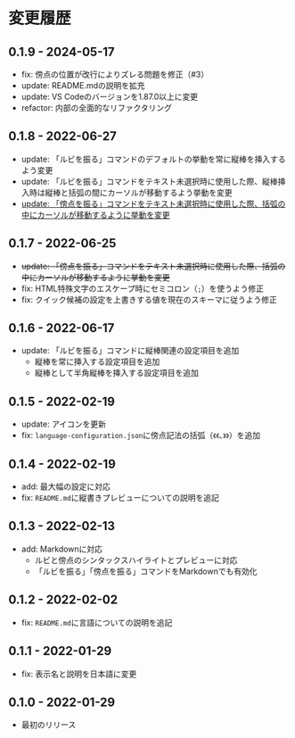 # 変更履歴

## 0.1.9 - 2024-05-17

- fix: 傍点の位置が改行によりズレる問題を修正（#3）
- update: README.mdの説明を拡充
- update: VS Codeのバージョンを1.87.0以上に変更
- refactor: 内部の全面的なリファクタリング

## 0.1.8 - 2022-06-27

- update: 「ルビを振る」コマンドのデフォルトの挙動を常に縦棒を挿入するよう変更
- update: 「ルビを振る」コマンドをテキスト未選択時に使用した際、縦棒挿入時は縦棒と括弧の間にカーソルが移動するよう挙動を変更
- <ins>update: 「傍点を振る」コマンドをテキスト未選択時に使用した際、括弧の中にカーソルが移動するように挙動を変更</ins>

## 0.1.7 - 2022-06-25

- <del>update: 「傍点を振る」コマンドをテキスト未選択時に使用した際、括弧の中にカーソルが移動するように挙動を変更</del>
- fix: HTML特殊文字のエスケープ時にセミコロン（`;`）を使うよう修正
- fix: クイック候補の設定を上書きする値を現在のスキーマに従うよう修正

## 0.1.6 - 2022-06-17

- update: 「ルビを振る」コマンドに縦棒関連の設定項目を追加
    - 縦棒を常に挿入する設定項目を追加
    - 縦棒として半角縦棒を挿入する設定項目を追加

## 0.1.5 - 2022-02-19

- update: アイコンを更新
- fix: `language-configuration.json`に傍点記法の括弧（`《《`、`》》`）を追加

## 0.1.4 - 2022-02-19

- add: 最大幅の設定に対応
- fix: `README.md`に縦書きプレビューについての説明を追記

## 0.1.3 - 2022-02-13

- add: Markdownに対応
    - ルビと傍点のシンタックスハイライトとプレビューに対応
    - 「ルビを振る」「傍点を振る」コマンドをMarkdownでも有効化

## 0.1.2 - 2022-02-02

- fix: `README.md`に言語についての説明を追記

## 0.1.1 - 2022-01-29

- fix: 表示名と説明を日本語に変更

## 0.1.0 - 2022-01-29

- 最初のリリース
